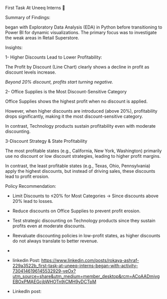 First Task At Uneeq Interns 🚀 

Summary of Findings:



began with Exploratory Data Analysis (EDA) in Python before transitioning to Power BI for dynamic visualizations. The primary focus was to investigate the weak areas in Retail Superstore.



Insights:

1- Higher Discounts Lead to Lower Profitability:

The Profit by Discount (Line Chart) clearly shows a decline in profit as discount levels increase.

*Beyond 20% discount, profits start turning negative.*



2- Office Supplies is the Most Discount-Sensitive Category

Office Supplies shows the highest profit when no discount is applied.

However, when higher discounts are introduced (above 20%), profitability drops significantly, making it the most discount-sensitive category.

In contrast, Technology products sustain profitability even with moderate discounting.



3-Discount Strategy & State Profitability

The most profitable states (e.g., California, New York, Washington) primarily use no discount or low discount strategies, leading to higher profit margins.

In contrast, the least profitable states (e.g., Texas, Ohio, Pennsylvania) apply the highest discounts, but instead of driving sales, these discounts lead to profit erosion.



Policy Recommendation:

- Limit Discounts to ≤20% for Most Categories → Since discounts above 20% lead to losses.

- Reduce discounts on Office Supplies to prevent profit erosion.

- Test strategic discounting on Technology products since they sustain profits even at moderate discounts. 

- Reevaluate discounting policies in low-profit states, as higher discounts do not always translate to better revenue.
- 
- linkedin Post: https://www.linkedin.com/posts/rokaya-ashraf-229a3522b_first-task-at-uneeq-interns-began-with-activity-7304146196145532929-veOx?utm_source=share&utm_medium=member_desktop&rcm=ACoAADmjvgEBOxPMAEGcjbWHOTn9iCMH9yDCTpM
- Linkedln post:  
